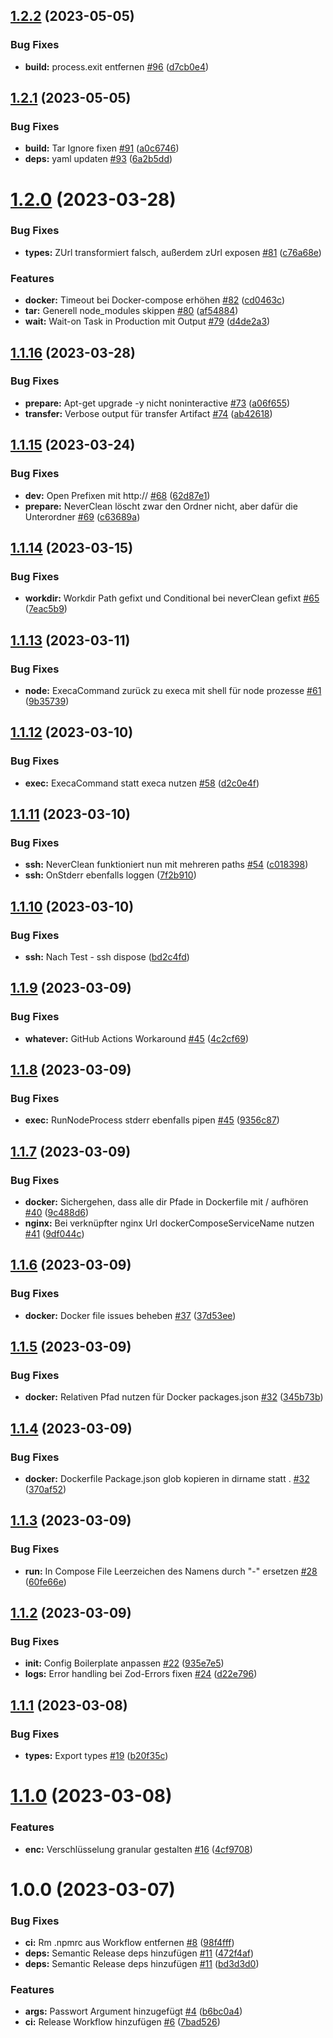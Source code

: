 ## [1.2.2](https://github.com/Neuvernetzung/ship-with-env-and-docker/compare/v1.2.1...v1.2.2) (2023-05-05)


### Bug Fixes

* **build:** process.exit entfernen [#96](https://github.com/Neuvernetzung/ship-with-env-and-docker/issues/96) ([d7cb0e4](https://github.com/Neuvernetzung/ship-with-env-and-docker/commit/d7cb0e47ed5f58aea6e34b1e278b9a174ecc655d))

## [1.2.1](https://github.com/Neuvernetzung/ship-with-env-and-docker/compare/v1.2.0...v1.2.1) (2023-05-05)


### Bug Fixes

* **build:** Tar Ignore fixen [#91](https://github.com/Neuvernetzung/ship-with-env-and-docker/issues/91) ([a0c6746](https://github.com/Neuvernetzung/ship-with-env-and-docker/commit/a0c67466544b7d01478568ab57c77ac539ab48de))
* **deps:** yaml updaten [#93](https://github.com/Neuvernetzung/ship-with-env-and-docker/issues/93) ([6a2b5dd](https://github.com/Neuvernetzung/ship-with-env-and-docker/commit/6a2b5dda573d8a397d6331d68304bb3f854a985c))

# [1.2.0](https://github.com/Neuvernetzung/ship-with-env-and-docker/compare/v1.1.16...v1.2.0) (2023-03-28)


### Bug Fixes

* **types:** ZUrl transformiert falsch, außerdem zUrl exposen [#81](https://github.com/Neuvernetzung/ship-with-env-and-docker/issues/81) ([c76a68e](https://github.com/Neuvernetzung/ship-with-env-and-docker/commit/c76a68eeeed44f85bd2268c589ea0e51bd1ad2e1))


### Features

* **docker:** Timeout bei Docker-compose erhöhen [#82](https://github.com/Neuvernetzung/ship-with-env-and-docker/issues/82) ([cd0463c](https://github.com/Neuvernetzung/ship-with-env-and-docker/commit/cd0463cdc4b61fd4743208fd54d8391bbe3bc5ad))
* **tar:** Generell node_modules skippen [#80](https://github.com/Neuvernetzung/ship-with-env-and-docker/issues/80) ([af54884](https://github.com/Neuvernetzung/ship-with-env-and-docker/commit/af548842f45219898e0f315341bb945c2d90fe96))
* **wait:** Wait-on Task in Production mit Output [#79](https://github.com/Neuvernetzung/ship-with-env-and-docker/issues/79) ([d4de2a3](https://github.com/Neuvernetzung/ship-with-env-and-docker/commit/d4de2a3f60ff6d56e1fd881d5ac5044f75839a7b))

## [1.1.16](https://github.com/Neuvernetzung/ship-with-env-and-docker/compare/v1.1.15...v1.1.16) (2023-03-28)


### Bug Fixes

* **prepare:** Apt-get upgrade -y nicht noninteractive [#73](https://github.com/Neuvernetzung/ship-with-env-and-docker/issues/73) ([a06f655](https://github.com/Neuvernetzung/ship-with-env-and-docker/commit/a06f655325d58ef3ff78279376930a9c3777c64c))
* **transfer:** Verbose output für transfer Artifact [#74](https://github.com/Neuvernetzung/ship-with-env-and-docker/issues/74) ([ab42618](https://github.com/Neuvernetzung/ship-with-env-and-docker/commit/ab42618083b72b98c4d6131c26dfa5ee94263af7))

## [1.1.15](https://github.com/Neuvernetzung/ship-with-env-and-docker/compare/v1.1.14...v1.1.15) (2023-03-24)


### Bug Fixes

* **dev:** Open Prefixen mit http:// [#68](https://github.com/Neuvernetzung/ship-with-env-and-docker/issues/68) ([62d87e1](https://github.com/Neuvernetzung/ship-with-env-and-docker/commit/62d87e183c88c70d6d781c789f54b4117ad994da))
* **prepare:** NeverClean löscht zwar den Ordner nicht, aber dafür die Unterordner [#69](https://github.com/Neuvernetzung/ship-with-env-and-docker/issues/69) ([c63689a](https://github.com/Neuvernetzung/ship-with-env-and-docker/commit/c63689ab2c665c572e00306eb918349dd53fba63))

## [1.1.14](https://github.com/Neuvernetzung/ship-with-env-and-docker/compare/v1.1.13...v1.1.14) (2023-03-15)


### Bug Fixes

* **workdir:** Workdir Path gefixt und Conditional bei neverClean gefixt [#65](https://github.com/Neuvernetzung/ship-with-env-and-docker/issues/65) ([7eac5b9](https://github.com/Neuvernetzung/ship-with-env-and-docker/commit/7eac5b9f0ae5a8a64eadedd5d4659a76dd10ed25))

## [1.1.13](https://github.com/Neuvernetzung/ship-with-env-and-docker/compare/v1.1.12...v1.1.13) (2023-03-11)


### Bug Fixes

* **node:** ExecaCommand zurück zu execa mit shell für node prozesse [#61](https://github.com/Neuvernetzung/ship-with-env-and-docker/issues/61) ([9b35739](https://github.com/Neuvernetzung/ship-with-env-and-docker/commit/9b35739654e52cd2e634f9ea996447a275c7abea))

## [1.1.12](https://github.com/Neuvernetzung/ship-with-env-and-docker/compare/v1.1.11...v1.1.12) (2023-03-10)


### Bug Fixes

* **exec:** ExecaCommand statt execa nutzen [#58](https://github.com/Neuvernetzung/ship-with-env-and-docker/issues/58) ([d2c0e4f](https://github.com/Neuvernetzung/ship-with-env-and-docker/commit/d2c0e4f11e908dc7e50038ed87e4aaa44d1c4176))

## [1.1.11](https://github.com/Neuvernetzung/ship-with-env-and-docker/compare/v1.1.10...v1.1.11) (2023-03-10)


### Bug Fixes

* **ssh:** NeverClean funktioniert nun mit mehreren paths [#54](https://github.com/Neuvernetzung/ship-with-env-and-docker/issues/54) ([c018398](https://github.com/Neuvernetzung/ship-with-env-and-docker/commit/c0183981702d1c421d574eedeab373cab15a2467))
* **ssh:** OnStderr ebenfalls loggen ([7f2b910](https://github.com/Neuvernetzung/ship-with-env-and-docker/commit/7f2b910e73b509f05c0d9027afd10043e44a182a))

## [1.1.10](https://github.com/Neuvernetzung/ship-with-env-and-docker/compare/v1.1.9...v1.1.10) (2023-03-10)


### Bug Fixes

* **ssh:** Nach Test - ssh dispose ([bd2c4fd](https://github.com/Neuvernetzung/ship-with-env-and-docker/commit/bd2c4fd36bad8766a32bfa7103f3818c8a31ad82))

## [1.1.9](https://github.com/Neuvernetzung/ship-with-env-and-docker/compare/v1.1.8...v1.1.9) (2023-03-09)


### Bug Fixes

* **whatever:** GitHub Actions Workaround [#45](https://github.com/Neuvernetzung/ship-with-env-and-docker/issues/45) ([4c2cf69](https://github.com/Neuvernetzung/ship-with-env-and-docker/commit/4c2cf69404ac7454664f9a2844f148659d4d33dc))

## [1.1.8](https://github.com/Neuvernetzung/ship-with-env-and-docker/compare/v1.1.7...v1.1.8) (2023-03-09)


### Bug Fixes

* **exec:** RunNodeProcess stderr ebenfalls pipen [#45](https://github.com/Neuvernetzung/ship-with-env-and-docker/issues/45) ([9356c87](https://github.com/Neuvernetzung/ship-with-env-and-docker/commit/9356c87d5f4621479454f96dac214b4cfc20d890))

## [1.1.7](https://github.com/Neuvernetzung/ship-with-env-and-docker/compare/v1.1.6...v1.1.7) (2023-03-09)


### Bug Fixes

* **docker:** Sichergehen, dass alle dir Pfade in Dockerfile mit / aufhören [#40](https://github.com/Neuvernetzung/ship-with-env-and-docker/issues/40) ([9c488d6](https://github.com/Neuvernetzung/ship-with-env-and-docker/commit/9c488d61ab385704e17d509663c83e157a7f3364))
* **nginx:** Bei verknüpfter nginx Url dockerComposeServiceName nutzen [#41](https://github.com/Neuvernetzung/ship-with-env-and-docker/issues/41) ([9df044c](https://github.com/Neuvernetzung/ship-with-env-and-docker/commit/9df044c77272600a2f98620ad3a5e56d239d5f1f))

## [1.1.6](https://github.com/Neuvernetzung/ship-with-env-and-docker/compare/v1.1.5...v1.1.6) (2023-03-09)


### Bug Fixes

* **docker:** Docker file issues beheben [#37](https://github.com/Neuvernetzung/ship-with-env-and-docker/issues/37) ([37d53ee](https://github.com/Neuvernetzung/ship-with-env-and-docker/commit/37d53ee7fd58310dfa032207f2defd230eef2ecd))

## [1.1.5](https://github.com/Neuvernetzung/ship-with-env-and-docker/compare/v1.1.4...v1.1.5) (2023-03-09)


### Bug Fixes

* **docker:** Relativen Pfad nutzen für Docker packages.json [#32](https://github.com/Neuvernetzung/ship-with-env-and-docker/issues/32) ([345b73b](https://github.com/Neuvernetzung/ship-with-env-and-docker/commit/345b73be089d33f32f14fb9741a7a9b7ae176581))

## [1.1.4](https://github.com/Neuvernetzung/ship-with-env-and-docker/compare/v1.1.3...v1.1.4) (2023-03-09)


### Bug Fixes

* **docker:** Dockerfile Package.json glob kopieren in dirname statt . [#32](https://github.com/Neuvernetzung/ship-with-env-and-docker/issues/32) ([370af52](https://github.com/Neuvernetzung/ship-with-env-and-docker/commit/370af524716f6c0152835ce26a84a78d9d24b940))

## [1.1.3](https://github.com/Neuvernetzung/ship-with-env-and-docker/compare/v1.1.2...v1.1.3) (2023-03-09)


### Bug Fixes

* **run:** In Compose File Leerzeichen des Namens durch "-" ersetzen [#28](https://github.com/Neuvernetzung/ship-with-env-and-docker/issues/28) ([60fe66e](https://github.com/Neuvernetzung/ship-with-env-and-docker/commit/60fe66ee696a1cb51056d383e7953dd064e30319))

## [1.1.2](https://github.com/Neuvernetzung/ship-with-env-and-docker/compare/v1.1.1...v1.1.2) (2023-03-09)


### Bug Fixes

* **init:** Config Boilerplate anpassen [#22](https://github.com/Neuvernetzung/ship-with-env-and-docker/issues/22) ([935e7e5](https://github.com/Neuvernetzung/ship-with-env-and-docker/commit/935e7e58226adcee5865f034d2657016b89a810d))
* **logs:** Error handling bei Zod-Errors fixen [#24](https://github.com/Neuvernetzung/ship-with-env-and-docker/issues/24) ([d22e796](https://github.com/Neuvernetzung/ship-with-env-and-docker/commit/d22e796b1c34e5d7abfd84a4d28c910240e6a428))

## [1.1.1](https://github.com/Neuvernetzung/ship-with-env-and-docker/compare/v1.1.0...v1.1.1) (2023-03-08)


### Bug Fixes

* **types:** Export types [#19](https://github.com/Neuvernetzung/ship-with-env-and-docker/issues/19) ([b20f35c](https://github.com/Neuvernetzung/ship-with-env-and-docker/commit/b20f35cb6cf77e3d9c7257b03a669f2991237cbe))

# [1.1.0](https://github.com/Neuvernetzung/ship-with-env-and-docker/compare/v1.0.0...v1.1.0) (2023-03-08)


### Features

* **enc:** Verschlüsselung granular gestalten [#16](https://github.com/Neuvernetzung/ship-with-env-and-docker/issues/16) ([4cf9708](https://github.com/Neuvernetzung/ship-with-env-and-docker/commit/4cf9708445ec6e0a21dc00df3b68236de6ed950d))

# 1.0.0 (2023-03-07)


### Bug Fixes

* **ci:** Rm .npmrc aus Workflow entfernen [#8](https://github.com/Neuvernetzung/ship-with-env-and-docker/issues/8) ([98f4fff](https://github.com/Neuvernetzung/ship-with-env-and-docker/commit/98f4fffd58afedef60615b4e0deed1f0519d7aa7))
* **deps:** Semantic Release deps hinzufügen [#11](https://github.com/Neuvernetzung/ship-with-env-and-docker/issues/11) ([472f4af](https://github.com/Neuvernetzung/ship-with-env-and-docker/commit/472f4af6fd113ef68f5935b6a21f3c67e95f905a))
* **deps:** Semantic Release deps hinzufügen [#11](https://github.com/Neuvernetzung/ship-with-env-and-docker/issues/11) ([bd3d3d0](https://github.com/Neuvernetzung/ship-with-env-and-docker/commit/bd3d3d09e783d76a02975dc11c01656b426019d4))


### Features

* **args:** Passwort Argument hinzugefügt [#4](https://github.com/Neuvernetzung/ship-with-env-and-docker/issues/4) ([b6bc0a4](https://github.com/Neuvernetzung/ship-with-env-and-docker/commit/b6bc0a466cec297db5ab22fd3f59e9023d774870))
* **ci:** Release Workflow hinzufügen [#6](https://github.com/Neuvernetzung/ship-with-env-and-docker/issues/6) ([7bad526](https://github.com/Neuvernetzung/ship-with-env-and-docker/commit/7bad526bdff2e2725d2f58247128460beaca4a22))
